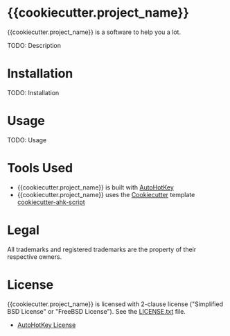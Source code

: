 # {{cookiecutter.project_name}}

{{cookiecutter.project_name}} is a software to help you a lot.

TODO: Description


# Installation

TODO: Installation


# Usage

TODO: Usage


# Tools Used

- {{cookiecutter.project_name}} is built with [AutoHotKey](http://ahkscript.org/)
- {{cookiecutter.project_name}} uses the
  [Cookiecutter](https://github.com/audreyr/cookiecutter) template
  [cookiecutter-ahk-script](https//github.com/caglartoklu/cookiecutter-ahk-script)


# Legal

All trademarks and registered trademarks are the property of their respective owners.


# License
{{cookiecutter.project_name}} is licensed with
2-clause license ("Simplified BSD License" or "FreeBSD License").
See the [LICENSE.txt](LICENSE.txt) file.

* [AutoHotKey License](http://ahkscript.org/docs/license.htm)
